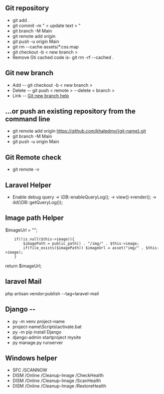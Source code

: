 
## Git repository

- git add .
- git commit -m " < update text > "
- git branch -M Main
- git remote add origin
- git push -u origin Main
- git rm --cache assets/*.css.map
- git checkout -b < new branch >
- Remove Gti cached code is-  git rm -rf --cached .

## Git new branch
- Add -- git checkout -b < new branch >
- Delete -- git push < remote > --delete < branch >
- Link -- <a href="https://www.atlassian.com/git/tutorials/using-branches/git-checkout#:~:text=New%20Branches&text=The%20git%20branch%20command%20can,to%20switch%20to%20that%20branch."> Git new branch help </a>

## …or push an existing repository from the command line
- git remote add origin https://github.com/khaledmv/{git-name}.git
- git branch -M Main
- git push -u origin Main


## Git Remote check
- git remote -v



## Laravel Helper

- Enable debug query 
-> \DB::enableQueryLog();
->    view()->render();
-> dd(\DB::getQueryLog());


## Image path Helper

  $imageUrl = "";
        
        if(!is_null($this->image)){
            $imagePath = public_path() . "/img/" . $this->image;
            if(file_exists($imagePath)) $imageUrl = asset("img/" . $this->image);
        }
 return $imageUrl;
 
 
 ## laravel Mail 
 php artisan vendor:publish --tag=laravel-mail
 
 ## Django -- 
 
 - py -m venv project-name
 - project-name\Scripts\activate.bat
 - py -m pip install Django
 - django-admin startproject mysite
 - py manage.py runserver

  
  
  ## Windows helper
  - SFC /SCANNOW
  - DISM /Online /Cleanup-Image /CheckHealth
  - DISM /Online /Cleanup-Image /ScanHealth
  - DISM /Online /Cleanup-Image /RestoreHealth
